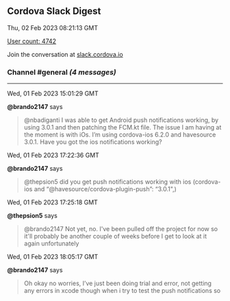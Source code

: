 ## Cordova Slack Digest
Thu, 02 Feb 2023 08:21:13 GMT

[User count: 4742](https://cordova.slack.com/)


Join the conversation at [slack.cordova.io](http://slack.cordova.io/)

### __Channel #general__ _(4 messages)_
---

Wed, 01 Feb 2023 15:01:29 GMT

__@brando2147__ says 
> @nbadiganti I was able to get Android push notifications working, by using 3.0.1 and then patching the FCM.kt file. The issue I am having at the moment is with iOs. I’m using cordova-ios 6.2.0 and havesource 3.0.1. Have you got the ios notifications working?
> 

Wed, 01 Feb 2023 17:22:36 GMT

__@brando2147__ says 
> @thepsion5 did you get push notifications working with ios (cordova-ios  and  “@havesource/cordova-plugin-push”: “3.0.1",)
> 

Wed, 01 Feb 2023 17:25:18 GMT

__@thepsion5__ says 
> @brando2147 Not yet, no. I've been pulled off the project for now so it'll probably be another couple of weeks before I get to look at it again unfortunately
> 

Wed, 01 Feb 2023 18:05:17 GMT

__@brando2147__ says 
> Oh okay no worries, I’ve just been doing trial and error, not getting any errors in xcode though when i try to test the push notifications so
> 
